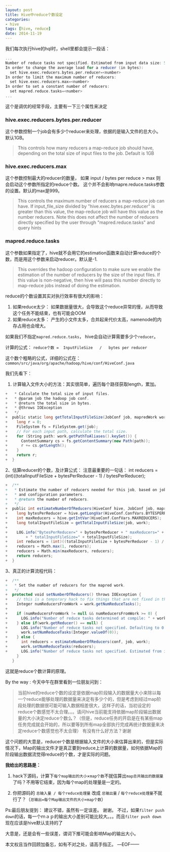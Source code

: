 ```yaml
---
layout: post
title: Hive中reduce个数设定
categories:
- hive
tags: [hive, reduce] 
date: 2014-11-19
---
```


我们每次执行hive的hql时，shell里都会提示一段话：

```scala
...  
Number of reduce tasks not specified. Estimated from input data size: 500  
In order to change the average load for a reducer (in bytes):  
  set hive.exec.reducers.bytes.per.reducer=<number>  
In order to limit the maximum number of reducers:  
  set hive.exec.reducers.max=<number>  
In order to set a constant number of reducers:  
  set mapred.reduce.tasks=<number>  
...  
```

这个是调优的经常手段，主要有一下三个属性来决定

### hive.exec.reducers.bytes.per.reducer  

这个参数控制一个job会有多少个reducer来处理，依据的是输入文件的总大小。默认1GB。

> This controls how many reducers a map-reduce job should have, depending on the total size of input files to the job. Default is 1GB

### hive.exec.reducers.max     

这个参数控制最大的reducer的数量， 如果 input / bytes per reduce > max  则会启动这个参数所指定的reduce个数。  这个并不会影响mapre.reduce.tasks参数的设置。默认的max是999。

> This controls the maximum number of reducers a map-reduce job can have.  If input_file_size divided by "hive.exec.bytes.per.reducer" is greater than this value, the map-reduce job will have this value as the number reducers.  Note this does not affect the number of reducers directly specified by the user through "mapred.reduce.tasks" and query hints

### mapred.reduce.tasks

  这个参数如果指定了，hive就不会用它的estimation函数来自动计算reduce的个数，而是用这个参数来启动reducer。默认是-1.

> This overrides the hadoop configuration to make sure we enable the estimation of the number of reducers by the size of the input files. If this value is non-negative, then hive will pass this number directly to map-reduce jobs instead of doing the estimation.

reduce的个数设置其实对执行效率有很大的影响：
1. 如果reduce太少：  如果数据量很大，会导致这个reduce异常的慢，从而导致这个任务不能结束，也有可能会OOM
2. 如果reduce太多：  产生的小文件太多，合并起来代价太高，namenode的内存占用也会增大。

如果我们不指定``mapred.reduce.tasks``， hive会自动计算需要多少个``reducer``。

计算的公式：  ``reduce个数 =  InputFileSize   /   bytes per reducer``

这个数个粗略的公式，详细的公式在：
``common/src/java/org/apache/hadoop/hive/conf/HiveConf.java``

我们先看下： 
1. 计算输入文件大小的方法：其实很简单，遍历每个路径获取length，累加。

```scala
+   * Calculate the total size of input files.  
+   * @param job the hadoop job conf.  
+   * @return the total size in bytes.  
+   * @throws IOException   
+   */  
+  public static long getTotalInputFileSize(JobConf job, mapredWork work) throws IOException {  
+    long r = 0;  
+    FileSystem fs = FileSystem.get(job);  
+    // For each input path, calculate the total size.  
+    for (String path: work.getPathToAliases().keySet()) {  
+      ContentSummary cs = fs.getContentSummary(new Path(path));  
+      r += cs.getLength();  
+    }  
+    return r;  
+  }  
```

2、估算reducer的个数，及计算公式：
注意最重要的一句话：  int reducers = (int)((totalInputFileSize + bytesPerReducer - 1) / bytesPerReducer);

```scala
+  /**  
+   * Estimate the number of reducers needed for this job, based on job input,  
+   * and configuration parameters.  
+   * @return the number of reducers.  
+   */  
+  public int estimateNumberOfReducers(HiveConf hive, JobConf job, mapredWork work) throws IOException {  
+    long bytesPerReducer = hive.getLongVar(HiveConf.ConfVars.BYTESPERREDUCER);  
+    int maxReducers = hive.getIntVar(HiveConf.ConfVars.MAXREDUCERS);  
+    long totalInputFileSize = getTotalInputFileSize(job, work);  
+  
+    LOG.info("BytesPerReducer=" + bytesPerReducer + " maxReducers=" + maxReducers   
+        + " totalInputFileSize=" + totalInputFileSize);  
+    int reducers = (int)((totalInputFileSize + bytesPerReducer - 1) / bytesPerReducer);  
+    reducers = Math.max(1, reducers);  
+    reducers = Math.min(maxReducers, reducers);  
+    return reducers;      
+  }  
```

3、真正的计算流程代码：

```scala
+  /**  
+   * Set the number of reducers for the mapred work.  
+   */  
+  protected void setNumberOfReducers() throws IOException {  
+    // this is a temporary hack to fix things that are not fixed in the compiler  
+    Integer numReducersFromWork = work.getNumReduceTasks();  
+      
+    if (numReducersFromWork != null && numReducersFromWork >= 0) {  
+      LOG.info("Number of reduce tasks determined at compile: " + work.getNumReduceTasks());  
+    } else if(work.getReducer() == null) {  
+      LOG.info("Number of reduce tasks not specified. Defaulting to 0 since there's no reduce operator");  
+      work.setNumReduceTasks(Integer.valueOf(0));  
+    } else {  
+      int reducers = estimateNumberOfReducers(conf, job, work);  
+      work.setNumReduceTasks(reducers);  
+      LOG.info("Number of reduce tasks not specified. Estimated from input data size: " + reducers);  
     }  
   }  
```

这就是reduce个数计算的原理。

By the way :
今天中午在群里看到一位朋友问到：
> 当前hive的reduce个数的设定是依据map阶段输入的数据量大小来除以每一个reduce能够处理的数据量来决定有多少个的，但是考虑到经过map阶段处理的数据很可能可输入数据相差很大，这样子的话，当初设定的reduce个数感觉不太合理。。。请问hive当前能支持依据map阶段输出数据量的大小决定reduce个数么？（但是，reduce任务的开启是在有某些map任务完成就会开始的，所以要等到所有map全部执行完成再统计数据量来决定reduce个数感觉也不太合理）  有没有什么好方法？谢谢

这个问题的大意是，reducer个数是根据输入文件的大小来估算出来的，但是实际情况下，Map的输出文件才是真正要到reduce上计算的数据量，如何依据Map的阶段输出数据流觉得reduce的个数，才是实际的问题。

__我给出的思路是：__

1. hack下源码，计算下``每个map输出的大小``×``map个数``不就估算出``map总共输出的数据量``了吗？不用等它结束，因为每个map的处理量是一定的。

2. 你把源码的 ``总输入量 / 每个reduce处理量``  改成 ``总输出量`` / ``每个reduce处理量``不就行了？（``总输出=每个Map输出文件的大小×map个数``）

Ps:最后朋友提到：
建议不错，虽然有一定误差。 谢谢。   不过，如果``filter push down``的话，每一个ｍａｐ的输出大小差别可能比较大。。。而且``filter push down``现在应该是hive默认支持的了

大意是，还是会有一些误差，谓词下推可能会影响Map的输出大小。

本文权且当作回顾加备忘，如有不对之处，请高手指正。
—EOF——